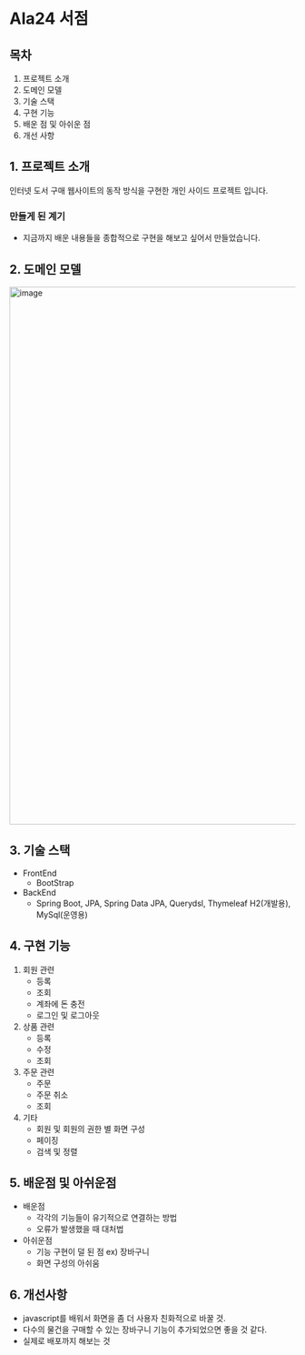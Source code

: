 # Ala24 서점

## 목차
1. 프로젝트 소개
2. 도메인 모델
3. 기술 스택
4. 구현 기능
5. 배운 점 및 아쉬운 점
6. 개선 사항

## 1. 프로젝트 소개
인터넷 도서 구매 웹사이트의 동작 방식을 구현한 개인 사이드 프로젝트 입니다.

### 만들게 된 계기
- 지금까지 배운 내용들을 종합적으로 구현을 해보고 싶어서 만들었습니다.

## 2. 도메인 모델
<img width="946" alt="image" src="https://user-images.githubusercontent.com/83010167/166148607-28914a6a-ab73-4097-b1c0-e878957ede69.png">

## 3. 기술 스택
- FrontEnd
  - BootStrap
- BackEnd
  - Spring Boot, JPA, Spring Data JPA, Querydsl, Thymeleaf H2(개발용), MySql(운영용)
  
## 4. 구현 기능
1. 회원 관련
    - 등록
    - 조회
    - 계좌에 돈 충전
    - 로그인 및 로그아웃
2. 상품 관련
    - 등록
    - 수정
    - 조회
3. 주문 관련
    - 주문
    - 주문 취소
    - 조회
4. 기타
    - 회원 및 회원의 권한 별 화면 구성
    - 페이징
    - 검색 및 정렬

## 5. 배운점 및 아쉬운점
- 배운점
  - 각각의 기능들이 유기적으로 연결하는 방법
  - 오류가 발생했을 때 대처법
- 아쉬운점
  - 기능 구현이 덜 된 점 ex) 장바구니
  - 화면 구성의 아쉬움

## 6. 개선사항
- javascript를 배워서 화면을 좀 더 사용자 친화적으로 바꿀 것.
- 다수의 물건을 구매할 수 있는 장바구니 기능이 추가되었으면 좋을 것 같다.
- 실제로 배포까지 해보는 것
